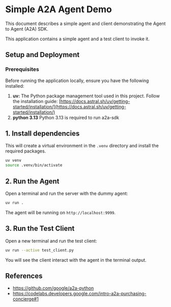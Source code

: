
# Simple A2A Agent Demo

This document describes a simple agent and client demonstrating the Agent to Agent (A2A) SDK.

This application contains a simple agent and a test client to invoke it.

## Setup and Deployment

### Prerequisites

Before running the application locally, ensure you have the following installed:

1. **uv:** The Python package management tool used in this project. Follow the installation guide: [https://docs.astral.sh/uv/getting-started/installation/](https://docs.astral.sh/uv/getting-started/installation/)
2. **python 3.13** Python 3.13 is required to run a2a-sdk 

## 1. Install dependencies

This will create a virtual environment in the `.venv` directory and install the required packages.

```bash
uv venv
source .venv/bin/activate
```

## 2. Run the Agent
Open a terminal and run the server with the dummy agent:

```bash
uv run .
```

The agent will be running on `http://localhost:9999`.

## 3. Run the Test Client
Open a new terminal and run the test client:

```bash
uv run --active test_client.py
```

You will see the client interact with the agent in the terminal output.

## References
- https://github.com/google/a2a-python
- https://codelabs.developers.google.com/intro-a2a-purchasing-concierge#1
